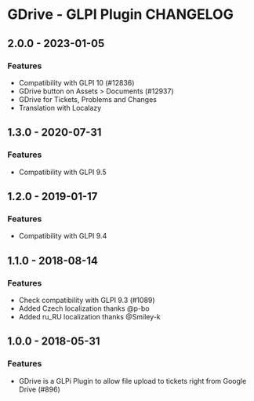 # GDrive - GLPI Plugin CHANGELOG

## 2.0.0 - 2023-01-05
### Features
- Compatibility with GLPI 10 (#12836)
- GDrive button on Assets > Documents (#12937)
- GDrive for Tickets, Problems and Changes
- Translation with Localazy

## 1.3.0 - 2020-07-31
### Features
- Compatibility with GLPI 9.5 

## 1.2.0 - 2019-01-17
### Features
- Compatibility with GLPI 9.4 

## 1.1.0 - 2018-08-14
### Features
- Check compatibility with GLPI 9.3 (#1089)
- Added Czech localization thanks @p-bo
- Added ru_RU localization thanks @Smiley-k

## 1.0.0 - 2018-05-31
### Features
- GDrive is a GLPi Plugin to allow file upload to tickets right from Google Drive (#896)